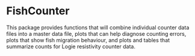 # FishCounter

This package provides functions that will combine individual counter data files into a master data file, plots that
can help diagnose counting errors, plots that show fish migration behaviour, and plots and tables that summarize counts for 
Logie resistivity counter data.
